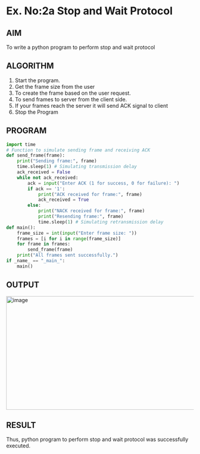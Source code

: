 # Ex. No:2a Stop and Wait Protocol
## AIM 
To write a python program to perform stop and wait protocol
## ALGORITHM
1. Start the program.
2. Get the frame size from the user
3. To create the frame based on the user request.
4. To send frames to server from the client side.
5. If your frames reach the server it will send ACK signal to client
6. Stop the Program
## PROGRAM
```py
import time
# Function to simulate sending frame and receiving ACK
def send_frame(frame):
    print("Sending frame:", frame)
    time.sleep(1) # Simulating transmission delay
    ack_received = False
    while not ack_received:
        ack = input("Enter ACK (1 for success, 0 for failure): ")
        if ack == '1':
            print("ACK received for frame:", frame)
            ack_received = True
        else:
            print("NACK received for frame:", frame)
            print("Resending frame:", frame)
            time.sleep(1) # Simulating retransmission delay
def main():
    frame_size = int(input("Enter frame size: "))
    frames = [i for i in range(frame_size)]
    for frame in frames:
        send_frame(frame)
    print("All frames sent successfully.")
if _name_ == "_main_":
    main()
```


## OUTPUT

<img width="831" height="305" alt="image" src="https://github.com/user-attachments/assets/d299121a-5f8e-43bb-8095-67b4316b6786" />

## RESULT
Thus, python program to perform stop and wait protocol was successfully executed.
